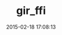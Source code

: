 ---
layout: post
title:  "gir_ffi"
repo:   "mvz/ruby-gir-ffi"
date:   2015-02-18 17:08:13
gemurl: http://www.github.com/mvz/ruby-gir-ffi
---